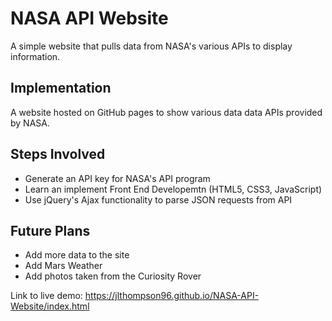 # NASA API Website
A simple website that pulls data from NASA's various APIs to display information.

## Implementation
A website hosted on GitHub pages to show various data data APIs provided by NASA.

## Steps Involved
* Generate an API key for NASA's API program
* Learn an implement Front End Developemtn (HTML5, CSS3, JavaScript)
* Use jQuery's Ajax functionality to parse JSON requests from API

## Future Plans
* Add more data to the site
* Add Mars Weather
* Add photos taken from the Curiosity Rover

Link to live demo: https://jlthompson96.github.io/NASA-API-Website/index.html
